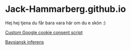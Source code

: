 # Jack-Hammarberg.github.io

Hej hej tjena du får bara vara här om du e skön :)

[Custom Google cookie consent script](/GoogleCookieScript.js)

[Baysiansk inferens](/beyes.R)

